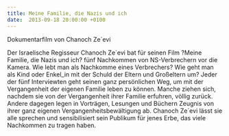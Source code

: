 ```yaml
---
title: Meine Familie, die Nazis und ich
date:  2013-09-18 20:00:00 +0100
---
```


Dokumentarfilm von Chanoch Ze´evi



Der Israelische Regisseur Chanoch Ze´evi bat für seinen Film ?Meine
Familie, die Nazis und ich? fünf Nachkommen von NS-Verbrechern vor die
Kamera. Wie lebt man als Nachkomme eines Verbrechers? Wie geht man als
Kind oder Enkel_in mit der Schuld der Eltern und Großeltern um? Jeder der
fünf Interviewten geht seinen ganz persönlichen Weg, um mit der
Vergangenheit der eigenen Familie leben zu können. Manche ziehen sich,
nachdem sie von der Vergangenheit ihrer Familie erfuhren, völlig
zurück. Andere dagegen legen in Vorträgen, Lesungen und Büchern Zeugnis
von ihrer ganz eigenen Vergangenheitsbewältigung ab. Chanoch Ze´evi lässt
sie alle sprechen und sensibilisiert sein Publikum für jenes Erbe, das
viele Nachkommen zu tragen haben.


